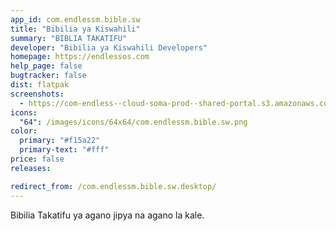 ```yaml
---
app_id: com.endlessm.bible.sw
title: "Bibilia ya Kiswahili"
summary: "BIBLIA TAKATIFU"
developer: "Bibilia ya Kiswahili Developers"
homepage: https://endlessos.com
help_page: false
bugtracker: false
dist: flatpak
screenshots:
  - https://com-endless--cloud-soma-prod--shared-portal.s3.amazonaws.com/apps.219.screenshots.9bc4546d-a43a-4d35-9753-a093b0df384e_201809170810243434.png
icons:
  "64": /images/icons/64x64/com.endlessm.bible.sw.png
color:
  primary: "#f15a22"
  primary-text: "#fff"
price: false
releases:

redirect_from: /com.endlessm.bible.sw.desktop/
---
```


<p>Bibilia Takatifu ya agano jipya na agano la kale.</p>